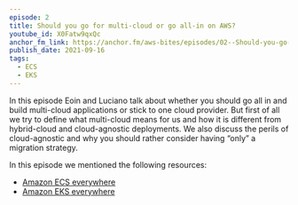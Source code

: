 ```yaml
---
episode: 2
title: Should you go for multi-cloud or go all-in on AWS?
youtube_id: X0Fatw9qxQc
anchor_fm_link: https://anchor.fm/aws-bites/episodes/02--Should-you-go-for-multi-cloud-or-go-all-in-on-AWS-e17c5ff
publish_date: 2021-09-16
tags:
  - ECS
  - EKS
---
```


In this episode Eoin and Luciano talk about whether you should go all in and build multi-cloud applications or stick to one cloud provider. But first of all we try to define what multi-cloud means for us and how it is different from hybrid-cloud and cloud-agnostic deployments. We also discuss the perils of cloud-agnostic and why you should rather consider having “only” a migration strategy.

In this episode we mentioned the following resources:

  - [Amazon ECS everywhere](https://aws.amazon.com/blogs/containers/introducing-amazon-ecs-anywhere/)
  - [Amazon EKS everywhere](https://aws.amazon.com/eks/eks-anywhere/)
